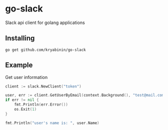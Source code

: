 # go-slack
Slack api client for golang applications

## Installing
```
go get github.com/kryabinin/go-slack
```

## Example
Get user information
```go
client := slack.NewClient("token")

user, err := client.GetUserByEmail(context.Background(), "test@mail.com")
if err != nil {
    fmt.Println(err.Error())
    os.Exit(1)
}

fmt.Println("user's name is: ", user.Name)
```

